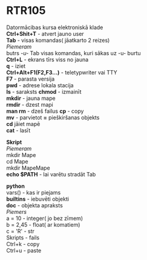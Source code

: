 # RTR105
Datormācibas kursa elektroniskā klade  
**Ctrl+Shit+T** - atvert jauno user  
**Tab** - visas komandas( jāatkarto 2 reizes)  
_Piemeram_   
butrs _-u-_ Tab  visas komandas, kuri sākas uz -u- burtu  
**Ctrl+L** - ekrans tīrs viss no jauna  
**q** - iziet  
**Ctrl+Alt+F1(F2,F3...)** - teletypwriter vai TTY  
**F7** - parasta versija  
**pwd** - adrese lokala stacija  
**ls** - saraksts
**chmod** - izmainīt  
**mkdir** - jauna mape  
**rmdir** - dzest mapi  
**man rm** - dzeš failus
**cp** - copy  
**mv** - parvietot
**=** pieškiršanas objekts  
**cd** jāiet mapē  
**cat** - lasīt  

**Skript**  
_Piemeram_  
mkdir Mape  
cd Mape  
mkdir MapeMape  
**echo $PATH** - lai varētu stradāt Tab  

**python**  
vars() - kas ir piejams  
__builtins__ - iebuvēti objekti  
__doc__ - objekta apraksts  
_Piemers_  
a = 10 - integer( jo bez zīmem)  
b = 2,45 - float( ar komatiem)  
c = 'R' - str  
Skripts - fails  
Ctrl+k - copy  
Ctrl+u - paste  


